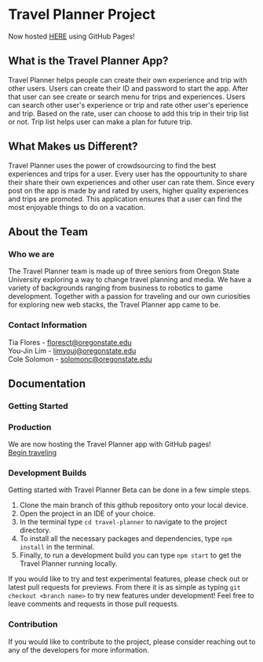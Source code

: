 # Travel Planner Project
Now hosted <a href="https://tiasflores.github.io/Capstone-Project/">HERE</a> using GitHub Pages!
## What is the Travel Planner App?
Travel Planner helps people can create their own experience and trip with other users. Users can create their ID and password to start the app. After that user can see create or search menu for trips and experiences. Users can search other user's experience or trip and rate other user's eperience and trip. Based on the rate, user can choose to add this trip in their trip list or not. Trip list helps user can make a plan for future trip.

## What Makes us Different?
Travel Planner uses the power of crowdsourcing to find the best experiences and trips for a user. Every user has the oppourtunity to share their share their own experiences and other user can rate them. Since every post on the app is made by and rated by users, higher quality experiences and trips are promoted. This application ensures that a user can find the most enjoyable things to do on a vacation.

## About the Team
### Who we are
The Travel Planner team is made up of three seniors from Oregon State University exploring a way to change travel planning and media. We have a variety of backgrounds ranging from business to robotics to game development. Together with a passion for traveling and our own curiosities for exploring new web stacks, the Travel Planner app came to be.

### Contact Information
Tia Flores - floresct@oregonstate.edu <br/>
You-Jin Lim - limyouj@oregonstate.edu <br/>
Cole Solomon - solomonc@oregonstate.edu

## Documentation
### Getting Started

### Production
We are now hosting the Travel Planner app with GitHub pages! </br>
<a href="https://tiasflores.github.io/Capstone-Project/">Begin traveling</a>

### Development Builds
Getting started with Travel Planner Beta can be done in a few simple steps.
1. Clone the main branch of this github repository onto your local device.
2. Open the project in an IDE of your choice.
3. In the terminal type `cd travel-planner` to navigate to the project directory.
4. To install all the necessary packages and dependencies, type `npm install` in the terminal.
5. Finally, to run a development build you can type `npm start` to get the Travel Planner running locally.

If you would like to try and test experimental features, please check out or latest pull requests for previews. From there it is as simple as typing `git checkout <branch name>` to try new features under development! Feel free to leave comments and requests in those pull requests.

### Contribution
If you would like to contribute to the project, please consider reaching out to any of the developers for more information.
